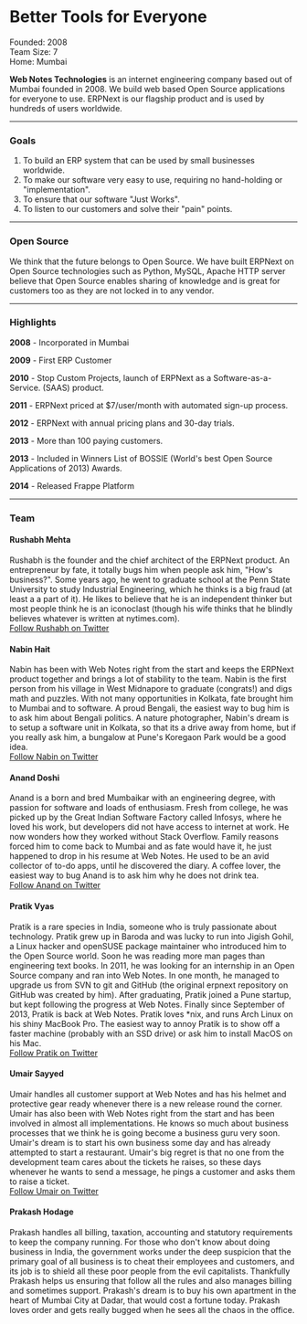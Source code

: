 # Better Tools for Everyone

<div class="well">
    <div class="row">
        <div class="col-xs-4"><i class="icon-calendar text-muted"></i> Founded: 2008</div>
        <div class="col-xs-4"><i class="icon-group text-muted"></i> Team Size: 7</div>
        <div class="col-xs-4"><i class="icon-map-marker text-muted"></i> Home: Mumbai</div>
    </div>
</div>

**Web Notes Technologies** is an internet engineering company based out of Mumbai founded in 2008. We build web based Open Source applications for everyone to use. ERPNext is our flagship product and is used by hundreds of users worldwide.

---

### Goals

1. To build an ERP system that can be used by small businesses worldwide.
1. To make our software very easy to use, requiring no hand-holding or "implementation".
1. To ensure that our software "Just Works".
1. To listen to our customers and solve their "pain" points.

---

### Open Source

We think that the future belongs to Open Source. We have built ERPNext on Open Source technologies such as Python, MySQL, Apache HTTP server believe that Open Source enables sharing of knowledge and is great for customers too as they are not locked in to any vendor.

---

### Highlights

**2008** - Incorporated in Mumbai

**2009** - First ERP Customer

**2010** - Stop Custom Projects, launch of ERPNext as a Software-as-a-Service. (SAAS) product.

**2011** - ERPNext priced at $7/user/month with automated sign-up process.

**2012** - ERPNext with annual pricing plans and 30-day trials.

**2013** - More than 100 paying customers.

**2013** - Included in Winners List of BOSSIE (World's best Open Source Applications of 2013) Awards.

**2014** - Released Frappe Platform

---

### Team

<div class="media">
	<div class="pull-left">
		<div class="media-object avatar avatar-large"
			style="background-image:url(/assets/frappe_io/images/webnotes/rushabh.gif)"></div>
	</div>
	<div class="media-body">
		<h4 class="media-heading">Rushabh Mehta</h4>
		Rushabh is the founder and the chief architect of the ERPNext product. An entrepreneur by fate, it totally bugs him when people ask him, "How's business?". Some years ago, he went to graduate school at the Penn State University to study Industrial Engineering, which he thinks is a big fraud (at least a a part of it). He likes to believe that he is an independent thinker but most people think he is an iconoclast (though his wife thinks that he blindly believes whatever is written at nytimes.com).
		<br><a href="http://twitter.com/rushabh_mehta"><i class="icon-twitter"></i> Follow Rushabh on Twitter</a>
	</div>
</div>
<div class="media">
	<div class="pull-left">
		<div class="media-object avatar avatar-large"
			style="background-image:url(/assets/frappe_io/images/webnotes/nabin.jpeg)"></div>
	</div>
	<div class="media-body">
		<h4 class="media-heading">Nabin Hait</h4>
		Nabin has been with Web Notes right from the start and keeps the ERPNext product together and brings a lot of stability to the team. Nabin is the first person from his village in West Midnapore to graduate (congrats!) and digs math and puzzles. With not many opportunities in Kolkata, fate brought him to Mumbai and to software. A proud Bengali, the easiest way to bug him is to ask him about Bengali politics. A nature photographer, Nabin's dream is to setup a software unit in Kolkata, so that its a drive away from home, but if you really ask him, a bungalow at Pune's Koregaon Park would be a good idea.
		<br><a href="http://twitter.com/nabinhait"><i class="icon-twitter"></i> Follow Nabin on Twitter</a>
	</div>
</div>
<div class="media">
	<div class="pull-left">
		<div class="media-object avatar avatar-large"
			style="background-image:url(/assets/frappe_io/images/webnotes/anand.jpg)"></div>
	</div>
	<div class="media-body">
		<h4 class="media-heading">Anand Doshi</h4>
		Anand is a born and bred Mumbaikar with an engineering degree, with passion for software and loads of enthusiasm. Fresh from college, he was picked up by the Great Indian Software Factory called Infosys, where he loved his work, but developers did not have access to internet at work. He now wonders how they worked without Stack Overflow. Family reasons forced him to come back to Mumbai and as fate would have it, he just happened to drop in his resume at Web Notes. He used to be an avid collector of to-do apps, until he discovered the diary. A coffee lover, the easiest way to bug Anand is to ask him why he does not drink tea.
		<br><a href="http://twitter.com/anandpdoshi"><i class="icon-twitter"></i> Follow Anand on Twitter</a>
	</div>
</div>
<div class="media">
	<div class="pull-left">
		<div class="media-object avatar avatar-large"
			style="background-image:url(/assets/frappe_io/images/webnotes/pratik.png)"></div>
	</div>
	<div class="media-body">
		<h4 class="media-heading">Pratik Vyas</h4>
		Pratik is a rare species in India, someone who is truly passionate about technology. Pratik grew up in Baroda and was lucky to run into Jigish Gohil, a Linux hacker and openSUSE package maintainer who introduced him to the Open Source world. Soon he was reading more man pages than engineering text books. In 2011, he was looking for an internship in an Open Source company and ran into Web Notes. In one month, he managed to upgrade us from SVN to git and GitHub (the original erpnext repository on GitHub was created by him). After graduating, Pratik joined a Pune startup, but kept following the progress at Web Notes. Finally since September of 2013, Pratik is back at Web Notes. Pratik loves *nix, and runs Arch Linux on his shiny MacBook Pro. The easiest way to annoy Pratik is to show off a faster machine (probably with an SSD drive) or ask him to install MacOS on his Mac.
		<br><a href="http://twitter.com/pdvyas"><i class="icon-twitter"></i> Follow Pratik on Twitter</a>
	</div>
</div>
<div class="media">
	<div class="pull-left">
		<div class="media-object avatar avatar-large"
			style="background-image:url(/assets/frappe_io/images/webnotes/umair.gif)"></div>
	</div>
	<div class="media-body">
		<h4 class="media-heading">Umair Sayyed</h4>
		Umair handles all customer support at Web Notes and has his helmet and protective gear ready whenever there is a new release round the corner. Umair has also been with Web Notes right from the start and has been involved in almost all implementations. He knows so much about business processes that we think he is going become a business guru very soon. Umair's dream is to start his own business some day and has already attempted to start a restaurant. Umair's big regret is that no one from the development team cares about the tickets he raises, so these days whenever he wants to send a message, he pings a customer and asks them to raise a ticket.
		<br><a href="http://twitter.com/umairsTWT"><i class="icon-twitter"></i> Follow Umair on Twitter</a>
	</div>
</div>
<div class="media">
	<div class="pull-left">
		<div class="media-object avatar avatar-large"
			style="background-image:url(/assets/frappe_io/images/webnotes/prakash.gif)"></div>
	</div>
	<div class="media-body">
		<h4 class="media-heading">Prakash Hodage</h4>
		Prakash handles all billing, taxation, accounting and statutory requirements to keep the company running. For those who don't know about doing business in India, the government works under the deep suspicion that the primary goal of all business is to cheat their employees and customers, and its job is to shield all these poor people from the evil capitalists. Thankfully Prakash helps us ensuring that follow all the rules and also manages billing and sometimes support. Prakash's dream is to buy his own apartment in the heart of Mumbai City at Dadar, that would cost a fortune today. Prakash loves order and gets really bugged when he sees all the chaos in the office.
	</div>
</div>

